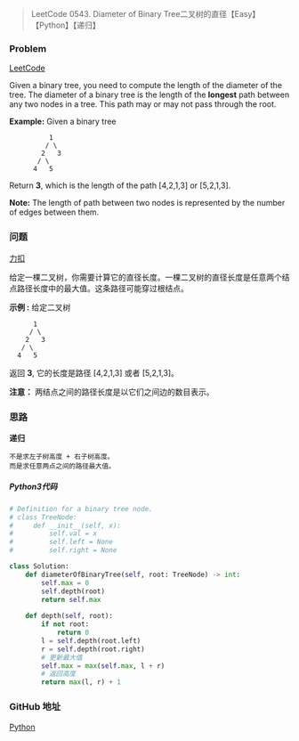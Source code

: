 > LeetCode 0543. Diameter of Binary Tree二叉树的直径【Easy】【Python】【递归】

### Problem

[LeetCode](https://leetcode.com/problems/diameter-of-binary-tree/)

Given a binary tree, you need to compute the length of the diameter of the tree. The diameter of a binary tree is the length of the **longest** path between any two nodes in a tree. This path may or may not pass through the root.

**Example:**
Given a binary tree

```
          1
         / \
        2   3
       / \     
      4   5    
```

Return **3**, which is the length of the path [4,2,1,3] or [5,2,1,3].

**Note:** The length of path between two nodes is represented by the number of edges between them.

### 问题

[力扣](https://leetcode-cn.com/problems/diameter-of-binary-tree/)

给定一棵二叉树，你需要计算它的直径长度。一棵二叉树的直径长度是任意两个结点路径长度中的最大值。这条路径可能穿过根结点。

**示例 :**
给定二叉树

          1
         / \
        2   3
       / \     
      4   5    
返回 **3**, 它的长度是路径 [4,2,1,3] 或者 [5,2,1,3]。

**注意：** 两结点之间的路径长度是以它们之间边的数目表示。

### 思路

**递归**

```
不是求左子树高度 + 右子树高度。
而是求任意两点之间的路径最大值。
```

##### Python3代码

```python
# Definition for a binary tree node.
# class TreeNode:
#     def __init__(self, x):
#         self.val = x
#         self.left = None
#         self.right = None

class Solution:
    def diameterOfBinaryTree(self, root: TreeNode) -> int:
        self.max = 0
        self.depth(root)
        return self.max
    
    def depth(self, root):
        if not root:
            return 0
        l = self.depth(root.left)
        r = self.depth(root.right)
        # 更新最大值
        self.max = max(self.max, l + r)
        # 返回高度
        return max(l, r) + 1
```

### GitHub 地址

[Python](https://github.com/Wonz5130/LeetCode-Solutions/blob/master/solutions/0543-Diameter-of-Binary-Tree/0543.py)